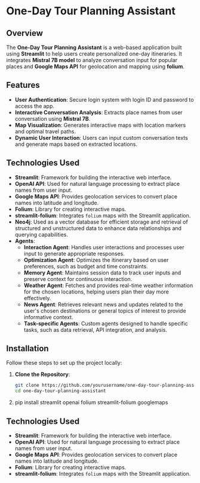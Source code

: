 # **One-Day Tour Planning Assistant**

## **Overview**
The **One-Day Tour Planning Assistant** is a web-based application built using **Streamlit** to help users create personalized one-day itineraries. It integrates **Mistral 7B model** to analyze conversation input for popular places and **Google Maps API** for geolocation and mapping using **folium**.

## **Features**
- **User Authentication**: Secure login system with login ID and password to access the app.
- **Interactive Conversation Analysis**: Extracts place names from user conversation using **Mistral 7B**.
- **Map Visualization**: Generates interactive maps with location markers and optimal travel paths.
- **Dynamic User Interaction**: Users can input custom conversation texts and generate maps based on extracted locations.

## Technologies Used

- **Streamlit**: Framework for building the interactive web interface.
- **OpenAI API**: Used for natural language processing to extract place names from user input.
- **Google Maps API**: Provides geolocation services to convert place names into latitude and longitude.
- **Folium**: Library for creating interactive maps.
- **streamlit-folium**: Integrates `folium` maps with the Streamlit application.
- **Neo4j**: Used as a vector database for efficient storage and retrieval of structured and unstructured data to enhance data relationships and querying capabilities.
- **Agents**:
  - **Interaction Agent**: Handles user interactions and processes user input to generate appropriate responses.
  - **Optimization Agent**: Optimizes the itinerary based on user preferences, such as budget and time constraints.
  - **Memory Agent**: Maintains session data to track user inputs and preserve context for continuous interaction.
  - **Weather Agent**: Fetches and provides real-time weather information for the chosen locations, helping users plan their day more effectively.
  - **News Agent**: Retrieves relevant news and updates related to the user's chosen destinations or general topics of interest to provide informative context.
  - **Task-specific Agents**: Custom agents designed to handle specific tasks, such as data retrieval, API integration, and analysis.


## **Installation**
Follow these steps to set up the project locally:

1. **Clone the Repository**:
   ```bash
   git clone https://github.com/yourusername/one-day-tour-planning-assistant.git
   cd one-day-tour-planning-assistant

2. pip install streamlit openai folium streamlit-folium googlemaps
## Technologies Used

- **Streamlit**: Framework for building the interactive web interface.
- **OpenAI API**: Used for natural language processing to extract place names from user input.
- **Google Maps API**: Provides geolocation services to convert place names into latitude and longitude.
- **Folium**: Library for creating interactive maps.
- **streamlit-folium**: Integrates `folium` maps with the Streamlit application.
